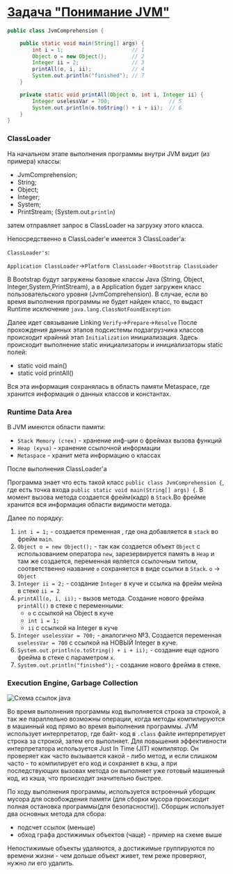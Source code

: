 # [Задача "Понимание JVM"](https://github.com/Razum4e/jd-homeworks/blob/master/jvm/task1/README.md)

```java
public class JvmComprehension {

    public static void main(String[] args) {
        int i = 1;                      // 1
        Object o = new Object();        // 2
        Integer ii = 2;                 // 3
        printAll(o, i, ii);             // 4
        System.out.println("finished"); // 7
    }

    private static void printAll(Object o, int i, Integer ii) {
        Integer uselessVar = 700;                   // 5
        System.out.println(o.toString() + i + ii);  // 6
    }
}
```

### ClassLoader

На начальном этапе выполнения программы внутри JVM видит (из примера) классы:
- JvmComprehension;
- String;
- Object;
- Integer;
- System;
- PrintStream; (System.out.`println`)

затем отправляет запрос в ClassLoader на загрузку этого класса.

Непосредственно в ClassLoader'e имеется 3 ClassLoader'a:

`ClassLoader's`:

`Application ClassLoader`->`Platform ClassLoader`->`Bootstrap ClassLoader`

В Bootstrap будут загружены базовые классы Java (String, Object, Integer,System,PrintStream), а в Application будет загружен класс пользовательского уровня (JvmComprehension). В случае, если во время выполнения программы не будет найден класс, то выдаст Runtime исключение `java.lang.ClassNotFoundException`

Далее идет связывание Linking
`Verify`->`Prepare`->`Resolve`
После прохождения данных этапов подсистемы подзагрузчика классов происходит крайний этап `Initialization` инициализация. Здесь происходит выполнение static инициализаторы и инициализаторы static полей:
- static void main()
- static void printAll()

Вся эта информация сохранялась в область памяти Metaspace, где хранится информация о данных классов и константах.

### Runtime Data Area

В JVM имеются области памяти:
- `Stack Memory (стек)` - хранение инф-ции о фреймах вызова функций
- `Heap (куча)` - хранение ссылочной информации
- `Metaspace` - хранит мета информацию о классах

После выполнения ClassLoader'a 

Программа знает что есть такой класс `public class JvmComprehension {`, где есть точка входа `public static void main(String[] args) {`. В момент вызова метода создается фрейм(кадр) в `Stack`.Во фрейме хранится вся информация области видимости метода.

Далее по порядку:

1. `int i = 1;` - создается пременная , где она добавляется в `stack` во фрейм `main`.
2. `Object o = new Object();` - так как создается объект `Object` с использованием оператора `new`, зарезервируется память в `Heap` и там же создается, переменная является ссылочным типом, соответственно название `o` сохраняется в виде ссылки в `Stack`. `o` -> `Object`
3. `Integer ii = 2;` - создание `Integer` в куче и ссылка на фрейм мейна в стеке `ii = 2`
4. `printAll(o, i, ii);` - вызов метода. Создание нового фрейма `printAll()` в стеке с переменными:
	- `o` с ссылкой на Object в куче
	- `int i = 1;`
	- `ii` c ссылкой на Integer в куче
5. `Integer uselessVar = 700;` - аналогично №3. Создается переменная `uselessVar = 700` с ссылкой на НОВЫЙ Integer в куче.
6. `System.out.println(o.toString() + i + ii);` - создание еще одного фрейма в стеке с параметром `x`.
7. `System.out.println("finished");` - создание нового фрейма в стеке.

### Execution Engine, Garbage Collection

![Схема ссылок java](https://www.freecodecamp.org/news/content/images/size/w600/2021/01/image-76.png)

Во время выполнения программы код выполняется строка за строкой, а так же параллельно возможны операции, когда методы компилируются в машинный код прямо во время выполнения программы. JVM использует интерпретатор, где байт- код в `.class` файле интерпретирует строка за строкой, затем его выполняет. Для повышения эффективности интерпретатора используется Just In Time (JIT) компилятор. Он проверяет как часто вызывается какой - либо метод, и если слишком часто - то компилирует его код и сохраняет в кэш, а при последствующих вызовах метода он выполняет уже готовый машинный код, из кэша, что происходит значительно быстрее.

По ходу выполнения программы, используется встроенный уборщик мусора для освобождения памяти (для сборки мусора происходит полная остановка программы(для безопасности)). Сборщик использует два основных метода для сбора:
- подсчет ссылок (меньше)
- обход графа достижимых объектов (чаще) - пример на схеме выше

Непостижимые объекты удаляются, а достижимые группируются по времени жизни - чем дольше объект живет, тем реже проверяют, нужно ли его удалить.
